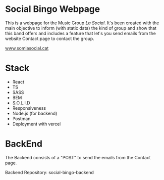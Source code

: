 # Social Bingo Webpage

This is a webpage for the Music Group _La Social_. It's been created with the main objective to inform (with static data) the kind of group and show that this band offers and includes a feature that let's you send emails from the website Contact page to contact the group.

www.somlasocial.cat
  
# Stack

- React
- TS
- SASS
- BEM
- S.O.L.I.D
- Responsiveness
- Node.js (for backend)
- Postman
- Deployment with vercel

# BackEnd

The Backend consists of a "POST" to send the emails from the Contact page.

Backend Repository: social-bingo-backend
